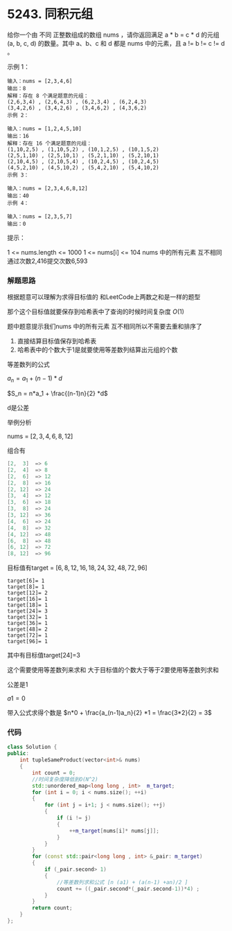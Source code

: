 ﻿# 5243. 同积元组

给你一个由 不同 正整数组成的数组 nums ，请你返回满足 a * b = c * d 的元组 (a, b, c, d) 的数量。其中 a、b、c 和 d 都是 nums 中的元素，且 a != b != c != d 。



示例 1：

``` 
输入：nums = [2,3,4,6]
输出：8
解释：存在 8 个满足题意的元组：
(2,6,3,4) , (2,6,4,3) , (6,2,3,4) , (6,2,4,3)
(3,4,2,6) , (3,4,2,6) , (3,4,6,2) , (4,3,6,2)
示例 2：

输入：nums = [1,2,4,5,10]
输出：16
解释：存在 16 个满足题意的元组：
(1,10,2,5) , (1,10,5,2) , (10,1,2,5) , (10,1,5,2)
(2,5,1,10) , (2,5,10,1) , (5,2,1,10) , (5,2,10,1)
(2,10,4,5) , (2,10,5,4) , (10,2,4,5) , (10,2,4,5)
(4,5,2,10) , (4,5,10,2) , (5,4,2,10) , (5,4,10,2)
示例 3：

输入：nums = [2,3,4,6,8,12]
输出：40
示例 4：

输入：nums = [2,3,5,7]
输出：0

```

提示：

1 <= nums.length <= 1000
1 <= nums[i] <= 104
nums 中的所有元素 互不相同
通过次数2,416提交次数6,593




### 解题思路

根据题意可以理解为求得目标值的 和LeetCode上两数之和是一样的题型

那个这个目标值就要保存到哈希表中了查询的时候时间复杂度 $O(1)$

题中题意提示我们nums 中的所有元素 互不相同所以不需要去重和排序了

1. 直接结算目标值保存到哈希表
2. 哈希表中的个数大于1是就要使用等差数列结算出元组的个数

等差数列的公式

$a_n = a_1 +(n-1)*d$

$S_n = n*a_1 + \frac{(n-1)n}{2} *d$

d是公差

举例分析



nums = $[2,3,4,6,8,12]$


组合有

```c
[2,  3]  => 6
[2,  4]  => 8
[2,  6]  => 12
[2,  8]  => 16
[2, 12]  => 24
[3,  4]  => 12
[3,  6]  => 18
[3,  8]  => 24
[3, 12]  => 36
[4,  6]  => 24
[4,  8]  => 32
[4, 12]  => 48
[6,  8]  => 48
[6, 12]  => 72
[8, 12]  => 96
```

目标值有target = $[ 6, 8, 12, 16,18, 24, 32, 48, 72, 96 ]$
``` 
target[6]= 1
target[8]= 1
target[12]= 2
target[16]= 1
target[18]= 1
target[24]= 3
target[32]= 1
target[36]= 1
target[48]= 2
target[72]= 1
target[96]= 1
```

其中有目标值target[24]=3

这个需要使用等差数列来求和 大于目标值的个数大于等于2要使用等差数列求和

公差是1 

$a1=0$

带入公式求得个数是  $n*0 + \frac{a_(n-1)a_n}{2} *1 = \frac{3*2}{2} = 3$




### 代码

```cpp
class Solution {
public:
    int tupleSameProduct(vector<int>& nums) 
    {
        int count = 0;
        //时间复杂度降低到O(N^2)
        std::unordered_map<long long , int>  m_target;
        for (int i = 0; i < nums.size(); ++i)
        {
            for (int j = i+1; j < nums.size(); ++j)
            {
                if (i != j)
                {
                    ++m_target[nums[i]* nums[j]];
                }
            }
        }
        for (const std::pair<long long , int> &_pair: m_target)
        {
            if (_pair.second> 1)
            {
                //等差数列求和公式 [n (a1) + (a(n-1) +an)/2 ]
                count += ((_pair.second*(_pair.second-1))*4) ;
            }
        }
        return count;
    }
};
```